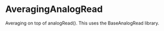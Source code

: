 AveragingAnalogRead
===================

Averaging on top of analogRead(). This uses the BaseAnalogRead library. 